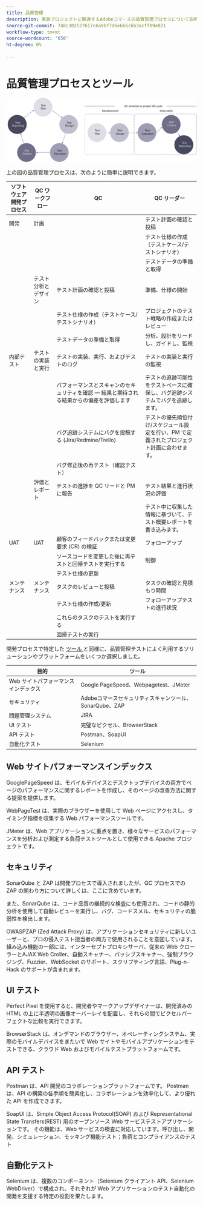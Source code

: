 ```yaml
---
title: 品質管理
description: 実装プロジェクトに関連するAdobeコマースの品質管理プロセスについて説明します。
source-git-commit: 748c302527617c6a9bf7d6e666c6b3acff89e021
workflow-type: tm+mt
source-wordcount: '658'
ht-degree: 0%

---
```



# 品質管理プロセスとツール

![品質管理プロセス図](../../assets/playbooks/quality-control-diagram.svg)

上の図の品質管理プロセスは、次のように簡単に説明できます。

<table>
<thead>
  <tr>
    <th>ソフトウェア開発プロセス</th>
    <th>QC ワークフロー</th>
    <th>QC</th>
    <th>QC リーダー</th>
  </tr>
</thead>
<tbody>
  <tr>
    <td>開発</td>
    <td>計画</td>
    <td></td>
    <td>テスト計画の確認と投稿</td>
  </tr>
  <tr>
    <td></td>
    <td></td>
    <td></td>
    <td>テスト仕様の作成（テストケース/テストシナリオ）</td>
  </tr>
  <tr>
    <td></td>
    <td></td>
    <td></td>
    <td>テストデータの準備と取得</td>
  </tr>
  <tr>
    <td></td>
    <td>テスト分析とデザイン</td>
    <td>テスト計画の確認と投稿</td>
    <td>準備、仕様の開始</td>
  </tr>
  <tr>
    <td></td>
    <td></td>
    <td>テスト仕様の作成（テストケース/テストシナリオ）</td>
    <td>プロジェクトのテスト戦略の作成またはレビュー</td>
  </tr>
  <tr>
    <td></td>
    <td></td>
    <td>テストデータの準備と取得</td>
    <td> 分析、設計をリードし、ガイドし、監視</td>
  </tr>
  <tr>
    <td>内部テスト</td>
    <td>テストの実装と実行</td>
    <td>テストの実装、実行、およびテストのログ</td>
    <td>テストの実装と実行の監視</td>
  </tr>
  <tr>
    <td></td>
    <td></td>
    <td>パフォーマンスとスキャンのセキュリティを確認 — 結果と期待される結果からの偏差を評価します</td>
    <td>テストの追跡可能性をテストベースに確保し、バグ追跡システムでバグを追跡します。</td>
  </tr>
  <tr>
    <td></td>
    <td></td>
    <td>バグ追跡システムにバグを投稿する (Jira/Redmine/Trello)</td>
    <td>テストの優先順位付け/スケジュール設定を行い、PM で定義されたプロジェクト計画に合わせます。</td>
  </tr>
  <tr>
    <td></td>
    <td></td>
    <td>バグ修正後の再テスト（確認テスト）</td>
    <td></td>
  </tr>
  <tr>
    <td></td>
    <td>評価とレポート</td>
    <td>テストの進捗を QC リードと PM に報告</td>
    <td>テスト結果と進行状況の評価</td>
  </tr>
  <tr>
    <td></td>
    <td></td>
    <td></td>
    <td>テスト中に収集した情報に基づいて、テスト概要レポートを書き込みます。</td>
  </tr>
  <tr>
    <td>UAT</td>
    <td>UAT</td>
    <td>顧客のフィードバックまたは変更要求 (CR) の検証</td>
    <td>フォローアップ</td>
  </tr>
  <tr>
    <td></td>
    <td></td>
    <td>ソースコードを変更した後に再テストと回帰テストを実行する</td>
    <td>制御</td>
  </tr>
  <tr>
    <td></td>
    <td></td>
    <td>テスト仕様の更新</td>
    <td></td>
  </tr>
  <tr>
    <td>メンテナンス</td>
    <td>メンテナンス</td>
    <td>タスクのレビューと投稿</td>
    <td>タスクの確認と見積もり時間</td>
  </tr>
  <tr>
    <td></td>
    <td></td>
    <td>テスト仕様の作成/更新</td>
    <td>フォローアップテストの進行状況</td>
  </tr>
  <tr>
    <td></td>
    <td></td>
    <td>これらのタスクのテストを実行する</td>
    <td></td>
  </tr>
  <tr>
    <td></td>
    <td></td>
    <td>回帰テストの実行</td>
    <td></td>
  </tr>
</tbody>
</table>

開発プロセスで特定した [ ツール ](project-management-tools.md) と同様に、品質管理テストによく利用するソリューションやプラットフォームをいくつか選択しました。

| 目的 | ツール |
|---------------------------|---------------------------------------------------|
| Web サイトパフォーマンスインデックス | Google PageSpeed、Webpagetest、JMeter |
| セキュリティ | Adobeコマースセキュリティスキャンツール、SonarQube、ZAP |
| 問題管理システム | JIRA |
| UI テスト | 完璧なピクセル、BrowserStack |
| API テスト | Postman、SoapUI |
| 自動化テスト | Selenium |


## Web サイトパフォーマンスインデックス

GooglePageSpeed は、モバイルデバイスとデスクトップデバイスの両方でページのパフォーマンスに関するレポートを作成し、そのページの改善方法に関する提案を提供します。

WebPageTest は、実際のブラウザーを使用して Web ページにアクセスし、タイミング指標を収集する Web パフォーマンスツールです。

JMeter は、Web アプリケーションに重点を置き、様々なサービスのパフォーマンスを分析および測定する負荷テストツールとして使用できる Apache プロジェクトです。

## セキュリティ

SonarQube と ZAP は開発プロセスで導入されましたが、QC プロセスでの ZAP の関わり方について詳しくは、ここに含めています。

また、SonarQube は、コード品質の継続的な検査にも使用され、コードの静的分析を使用して自動レビューを実行し、バグ、コードスメル、セキュリティの脆弱性を検出します。

OWASPZAP (Zed Attack Proxy) は、アプリケーションセキュリティに新しいユーザーと、プロの侵入テスト担当者の両方で使用されることを意図しています。 組み込み機能の一部には、インターセプトプロキシサーバ、従来の Web クローラーとAJAX Web Croller、自動スキャナー、パッシブスキャナー、強制ブラウジング、Fuzzier、WebSocket のサポート、スクリプティング言語、Plug-n-Hack のサポートが含まれます。

## UI テスト

Perfect Pixel を使用すると、開発者やマークアップデザイナーは、開発済みの HTML の上に半透明の画像オーバーレイを配置し、それらの間でピクセルパーフェクトな比較を実行できます。

BrowserStack は、オンデマンドのブラウザー、オペレーティングシステム、実際のモバイルデバイスをまたいで Web サイトやモバイルアプリケーションをテストできる、クラウド Web およびモバイルテストプラットフォームです。

## API テスト

Postman は、API 開発のコラボレーションプラットフォームです。 Postman は、API の構築の各手順を簡素化し、コラボレーションを効率化して、より優れた API を作成できます。

SoapUI は、Simple Object Access Protocol(SOAP) および Representational State Transfers(REST) 用のオープンソース Web サービステストアプリケーションです。 その機能は、Web サービスの検査に対応しています。呼び出し、開発、シミュレーション、モッキング機能テスト；負荷とコンプライアンスのテスト

## 自動化テスト

Selenium は、複数のコンポーネント（Selenium クライアント API、Selenium WebDriver）で構成され、それぞれが Web アプリケーションのテスト自動化の開発を支援する特定の役割を果たします。
